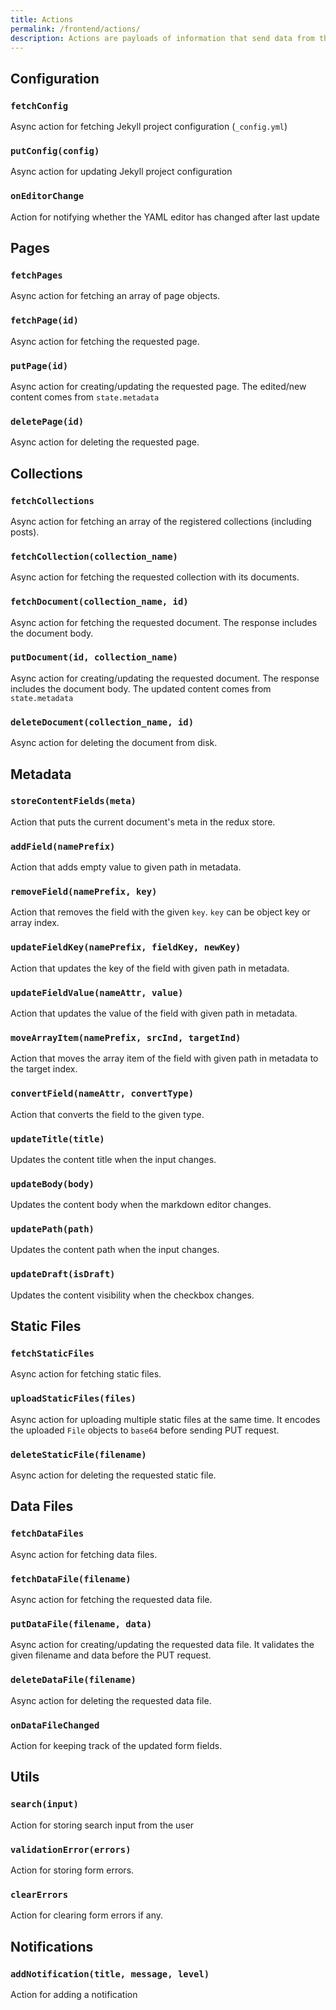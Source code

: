 ```yaml
---
title: Actions
permalink: /frontend/actions/
description: Actions are payloads of information that send data from the application to the store.
---
```


## Configuration

### `fetchConfig`

Async action for fetching Jekyll project configuration (`_config.yml`)

### `putConfig(config)`

Async action for updating Jekyll project configuration

### `onEditorChange`

Action for notifying whether the YAML editor has changed after last update

## Pages

### `fetchPages`

Async action for fetching an array of page objects.

### `fetchPage(id)`

Async action for fetching the requested page.

### `putPage(id)`

Async action for creating/updating the requested page. The edited/new content comes
from `state.metadata`

### `deletePage(id)`

Async action for deleting the requested page.

## Collections

### `fetchCollections`

Async action for fetching an array of the registered collections (including posts).

### `fetchCollection(collection_name)`

Async action for fetching the requested collection with its documents.

### `fetchDocument(collection_name, id)`

Async action for fetching the requested document. The response includes the document body.

### `putDocument(id, collection_name)`

Async action for creating/updating the requested document. The response includes the document body. The updated content comes from `state.metadata`

### `deleteDocument(collection_name, id)`

Async action for deleting the document from disk.

## Metadata

### `storeContentFields(meta)`

Action that puts the current document's meta in the redux store.

### `addField(namePrefix)`

Action that adds empty value to given path in metadata.

### `removeField(namePrefix, key)`

Action that removes the field with the given `key`. `key` can be object key or
array index.

### `updateFieldKey(namePrefix, fieldKey, newKey)`

Action that updates the key of the field with given path in metadata.

### `updateFieldValue(nameAttr, value)`

Action that updates the value of the field with given path in metadata.

### `moveArrayItem(namePrefix, srcInd, targetInd)`

Action that moves the array item of the field with given path in metadata
to the target index.

### `convertField(nameAttr, convertType)`

Action that converts the field to the given type.

### `updateTitle(title)`

Updates the content title when the input changes.

### `updateBody(body)`

Updates the content body when the markdown editor changes.

### `updatePath(path)`

Updates the content path when the input changes.

### `updateDraft(isDraft)`

Updates the content visibility when the checkbox changes.

## Static Files

### `fetchStaticFiles`

Async action for fetching static files.

### `uploadStaticFiles(files)`

Async action for uploading multiple static files at the same time.
It encodes the uploaded `File` objects to `base64` before sending PUT request.

### `deleteStaticFile(filename)`

Async action for deleting the requested static file.

## Data Files

### `fetchDataFiles`

Async action for fetching data files.

### `fetchDataFile(filename)`

Async action for fetching the requested data file.

### `putDataFile(filename, data)`

Async action for creating/updating the requested data file. It validates the given filename and data before the PUT request.

### `deleteDataFile(filename)`

Async action for deleting the requested data file.

### `onDataFileChanged`

Action for keeping track of the updated form fields.

## Utils

### `search(input)`

Action for storing search input from the user

### `validationError(errors)`

Action for storing form errors.

### `clearErrors`

Action for clearing form errors if any.

## Notifications

### `addNotification(title, message, level)`

Action for adding a notification

